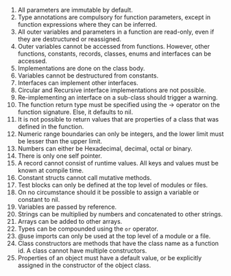 1. All parameters are immutable by default.
2. Type annotations are compulsory for function parameters, except in function expressions where they can be inferred.
3. All outer variables and parameters in a function are read-only, even if they are destructured or reassigned.
4. Outer variables cannot be accessed from functions. However, other functions, constants, records, classes, enums and interfaces can be accessed.
5. Implementations are done on the class body.
6. Variables cannot be destructured from constants.
7. Interfaces can implement other interfaces.
8. Circular and Recursive interface implementations are not possible.
9. Re-implementing an interface on a sub-class should trigger a warning.
10. The function return type must be specified using the -> operator on the function signature. Else, it defaults to nil.
11. It is not possible to return values that are properties of a class that was defined in the function.
12. Numeric range boundaries can only be integers, and the lower limit must be lesser than the upper limit.
13. Numbers can either be Hexadecimal, decimal, octal or binary.
14. There is only one self pointer.
15. A record cannot consist of runtime values. All keys and values must be known at compile time.
16. Constant structs cannot call mutative methods.
17. Test blocks can only be defined at the top level of modules or files.
18. On no circumstance should it be possible to assign a variable or constant to nil.
19. Variables are passed by reference.
20. Strings can be multiplied by numbers and concatenated to other strings.
21. Arrays can be added to other arrays.
22. Types can be compounded using the `or` operator.
23. @use imports can only be used at the top level of a module or a file.
24. Class constructors are methods that have the class name as a function id. A class cannot have multiple constructors.
25. Properties of an object must have a default value, or be explicitly assigned in the constructor of the object class.
